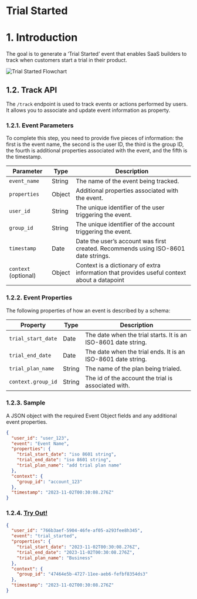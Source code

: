 # Trial Started

# 1. Introduction

The goal is to generate a ‘Trial Started’ event that enables SaaS builders to track when customers start a trial in their product.

![Trial Started Flowchart](/img/docs/events/trial_started.png)

## 1.2. Track API

The `/track` endpoint is used to track events or actions performed by users. It allows you to associate and update event information as property.

### 1.2.1. Event Parameters

To complete this step, you need to provide five pieces of information: the first is the event name, the second is the user ID, the third is the group ID, the fourth is additional properties associated with the event, and the fifth is the timestamp.

| Parameter   | Type   | Description                                                  |
|-------------|--------|--------------------------------------------------------------|
| `event_name`| String | The name of the event being tracked.                         |
| `properties`| Object | Additional properties associated with the event.             |
| `user_id`   | String | The unique identifier of the user triggering the event.      |
| `group_id`  | String | The unique identifier of the account triggering the event.   |
| `timestamp` | Date   | Date the user’s account was first created. Recommends using ISO-8601 date strings. |
| `context` (optional) | Object | Context is a dictionary of extra information that provides useful context about a datapoint |

### 1.2.2. Event Properties

The following properties of how an event is described by a schema:

| Property         | Type   | Description                                            |
|------------------|--------|--------------------------------------------------------|
| `trial_start_date`| Date  | The date when the trial starts. It is an ISO-8601 date string. |
| `trial_end_date` | Date   | The date when the trial ends. It is an ISO-8601 date string. |
| `trial_plan_name`| String | The name of the plan being trialed.                    |
| `context.group_id`| String | The id of the account the trial is associated with.    |

### 1.2.3. Sample

A JSON object with the required Event Object fields and any additional event properties.

```json
{
  "user_id": "user_123",
  "event": "Event Name",
  "properties": {
    "trial_start_date": "iso 8601 string",
    "trial_end_date": "iso 8601 string",
    "trial_plan_name": "add trial plan name"
  },
  "context": {
    "group_id": "account_123"
  },
  "timestamp": "2023-11-02T00:30:08.276Z"
}
```


### 1.2.4. [Try Out!](../../../../../integrate/public_apis/track)

```json
{
  "user_id": "766b3aef-5904-46fe-af05-a293fee8h345",
  "event": "trial_started",
  "properties": {
    "trial_start_date": "2023-11-02T00:30:08.276Z",
    "trial_end_date": "2023-11-02T00:30:08.276Z",
    "trial_plan_name": "Business"
  },
  "context": {
    "group_id": "47464e5b-4727-11ee-aeb6-fefbf8354ds3"
  },
  "timestamp": "2023-11-02T00:30:08.276Z"
}

```

